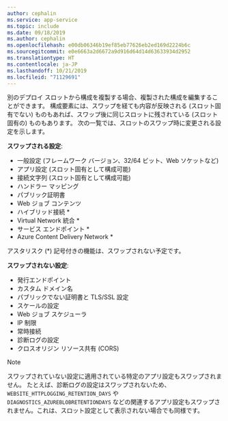 ```yaml
---
author: cephalin
ms.service: app-service
ms.topic: include
ms.date: 09/18/2019
ms.author: cephalin
ms.openlocfilehash: e00db06346b19ef85eb77626eb2ed169d2224b6c
ms.sourcegitcommit: e0e6663a2d6672a9d916d64d14d63633934d2952
ms.translationtype: HT
ms.contentlocale: ja-JP
ms.lasthandoff: 10/21/2019
ms.locfileid: "71129691"
---
```

別のデプロイ スロットから構成を複製する場合、複製された構成を編集することができます。 構成要素には、スワップを経ても内容が反映される (スロット固有でない) ものもあれば、スワップ後に同じスロットに残されている (スロット固有の) ものもあります。 次の一覧では、スロットのスワップ時に変更される設定を示します。

**スワップされる設定**:

* 一般設定 (フレームワーク バージョン、32/64 ビット、Web ソケットなど)
* アプリ設定 (スロット固有として構成可能)
* 接続文字列 (スロット固有として構成可能)
* ハンドラー マッピング
* パブリック証明書
* Web ジョブ コンテンツ
* ハイブリッド接続 *
* Virtual Network 統合 *
* サービス エンドポイント *
* Azure Content Delivery Network *

アスタリスク (*) 記号付きの機能は、スワップされない予定です。 

**スワップされない設定**:

* 発行エンドポイント
* カスタム ドメイン名
* パブリックでない証明書と TLS/SSL 設定
* スケールの設定
* Web ジョブ スケジューラ
* IP 制限
* 常時接続
* 診断ログの設定
* クロスオリジン リソース共有 (CORS)

> [!NOTE]
> スワップされていない設定に適用されている特定のアプリ設定もスワップされません。 たとえば、診断ログの設定はスワップされないため、`WEBSITE_HTTPLOGGING_RETENTION_DAYS` や `DIAGNOSTICS_AZUREBLOBRETENTIONDAYS` などの関連するアプリ設定もスワップされません。これは、スロット設定として表示されない場合でも同様です。
>
